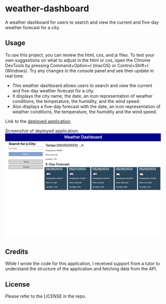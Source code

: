 # weather-dashboard
A weather dashboard for users to search and view the current and five-day weather forecast for a city.

## Usage

To use this project, you can review the html, css, and js files. To test your own suggestions on what to adjust in the html or css, open the Chrome DevTools by pressing Command+Option+I (macOS) or Control+Shift+I (Windows). Try any changes in the console panel and see then update in real time. 

-  This weather dashboard allows users to search and view the current and five-day weather forecast for a city.
-  It displays the city name, the date, an icon representation of weather conditions, the temperature, the humidity, and the wind speed.
-  Also displays a five-day forecast with the date, an icon representation of weather conditions, the temperature, the humidity and the wind speed.

Link to the [deployed application](https://amandajduva.github.io/weather-dashboard/). 

Screenshot of deployed application:
![deployed application](./assets/images/weather-dashboard-screenshot.png)

## Credits

While I wrote the code for this application, I received support from a tutor to understand the structure of the application and fetching data from the API.
## License

Please refer to the LICENSE in the repo.